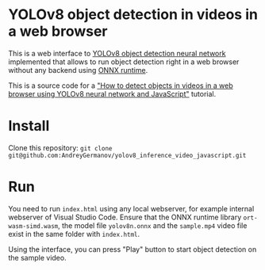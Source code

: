 # YOLOv8 object detection in videos in a web browser

This is a web interface to [YOLOv8 object detection neural network](https://ultralytics.com/yolov8)
implemented that allows to run object detection right in a web browser without any backend using [ONNX runtime](https://onnxruntime.ai/).

This is a source code for a ["How to detect objects in videos in a web browser using YOLOv8 neural network and JavaScript"](https://dev.to/andreygermanov/how-to-detect-objects-on-videos-in-a-web-browser-using-yolov8-neural-network-5h0j) tutorial.

# Install

Clone this repository: `git clone git@github.com:AndreyGermanov/yolov8_inference_video_javascript.git`

# Run

You need to run `index.html` using any local webserver, for example internal webserver of Visual Studio Code. Ensure that 
the ONNX runtime library `ort-wasm-simd.wasm`, the model file `yolov8n.onnx` and the `sample.mp4` video file exist in the same folder with `index.html`.

Using the interface, you can press "Play" button to start object detection on the sample video. 

